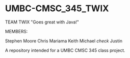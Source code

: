 UMBC-CMSC_345_TWIX
==================
TEAM TWIX
"Goes great with Java!"

MEMBERS:

Stephen Moore
Chris
Mariama
Keith
Michael *check*
Justin

A repository intended for a UMBC CMSC 345 class project.
